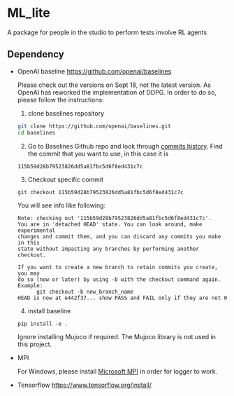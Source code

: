 # ML_lite
A package for people in the studio to perform tests involve RL agents

## Dependency
* OpenAI baseline https://github.com/openai/baselines
     
     Please check out the versions on Sept 18, not the latest version. As OpenAI has reworked the implementation of DDPG. In order to do so, please follow the instructions:
     1. clone baselines repository
     ```bash
    git clone https://github.com/openai/baselines.git
    cd baselines
    ```
    2. Go to Baselines Github repo and look through [commits history](https://github.com/openai/baselines/commits).
    Find the commit that you want to use, in this case it is 
    ```
    115b59d28b79523826dd5a81fbc5d6f8ed431c7c
    ```
    3. Checkout specific commit
    ```
    git checkout 115b59d28b79523826dd5a81fbc5d6f8ed431c7c
    ```
    You will see info like following:
    ```
    Note: checking out '115b59d28b79523826dd5a81fbc5d6f8ed431c7c'.
    You are in 'detached HEAD' state. You can look around, make experimental
    changes and commit them, and you can discard any commits you make in this
    state without impacting any branches by performing another checkout.
    
    If you want to create a new branch to retain commits you create, you may
    do so (now or later) by using -b with the checkout command again. Example:
          git checkout -b new_branch_name
    HEAD is now at e442f37... show PASS and FAIL only if they are not 0
    ```
    4. install baseline
    ```
    pip install -e .
    ```
    
    Ignore installing Mujoco if required. The Mujoco library is not used in this project.
* MPI

     For Windows, please install [Microsoft MPI](https://docs.microsoft.com/en-us/message-passing-interface/microsoft-mpi) in order for logger to work.
* Tensorflow https://www.tensorflow.org/install/

